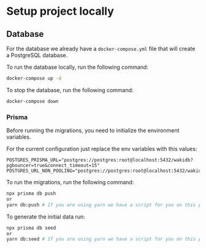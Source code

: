 # Setup project locally

## Database

For the database we already have a `docker-compose.yml` file that will create a PostgreSQL database.

To run the database locally, run the following command:

```bash
docker-compose up -d
```

To stop the database, run the following command:

```bash
docker-compose down
```

### Prisma

Before running the migrations, you need to initialize the environment variables.

For the current configuration just replace the env variables with this values:

```
POSTGRES_PRISMA_URL="postgres://postgres:root@localhost:5432/wakidb?pgbouncer=true&connect_timeout=15"
POSTGRES_URL_NON_POOLING="postgres://postgres:root@localhost:5432/wakidb"
```

To run the migrations, run the following command:

```bash
npx prisma db push
or
yarn db:push # If you are using yarn we have a script for you on this project
```

To generate the initial data run:

```bash
npx prisma db seed
or
yarn db:seed # If you are using yarn we have a script for you on this project
```


